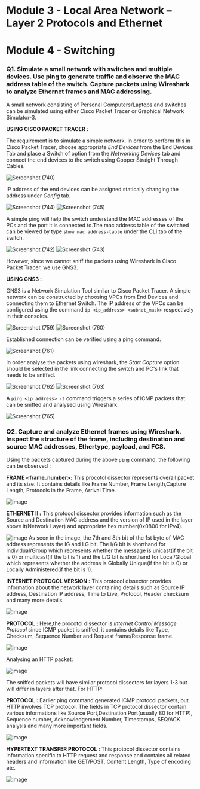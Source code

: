 # Module 3 - Local Area Network – Layer 2 Protocols and Ethernet
# Module 4 - Switching


### Q1. Simulate a small network with switches and multiple devices. Use ping to generate traffic and observe the MAC address table of the switch. Capture packets using Wireshark to analyze Ethernet frames and MAC addressing.
A small network consisting of Personal Computers/Laptops and switches can be simulated using either Cisco Packet Tracer or Graphical Network Simulator-3.

**USING CISCO PACKET TRACER :**

The requirement is to simulate a simple network. In order to perform this in Cisco Packet Tracer, choose appropriate _End Devices_ from the End Devices Tab and place a Switch of option from the _Networking Devices_ tab and connect the end devices to the switch using Copper Straight Through Cables.

![Screenshot (740)](https://github.com/user-attachments/assets/d8b7b890-3157-4dc2-9195-ef0a87582ea1)

IP address of the end devices can be assigned statically changing the address under _Config_ tab.

![Screenshot (744)](https://github.com/user-attachments/assets/dc2d7374-bacb-45d2-bf95-81c1d337e9eb)
![Screenshot (745)](https://github.com/user-attachments/assets/70736b61-5673-44a0-aa6b-bb03718f65de)

A simple ping will help the switch understand the MAC addresses of the PCs and the port it is connected to.The mac address table of the switched can be viewed by type `show mac address-table` under the CLI tab of the switch.

![Screenshot (742)](https://github.com/user-attachments/assets/f5421729-83d2-4b51-a0b7-ab2c638ce7fb)
![Screenshot (743)](https://github.com/user-attachments/assets/c281007a-1d15-4f72-b2c9-90c67f5bd9fd)

However, since we cannot sniff the packets using Wireshark in Cisco Packet Tracer, we use GNS3.

**USING GNS3 :**

GNS3 is a Network Simulation Tool similar to Cisco Packet Tracer. A simple network can be constructed by choosing VPCs from End Devices and connecting them to Ethernet Switch. The IP address of the VPCs can be configured using the command `ip <ip_address> <subnet_mask>` respectively in their consoles.

![Screenshot (759)](https://github.com/user-attachments/assets/7cff0c08-3e02-47a1-94e0-3333bbe91e0a)
![Screenshot (760)](https://github.com/user-attachments/assets/07b7bbd1-4c10-4b1f-b747-e980ac716a94)

Established connection can be verified using a ping command.

![Screenshot (761)](https://github.com/user-attachments/assets/c54c21ef-59da-4a88-8be5-8a003f5aaa6c)

In order analyse the packets using wireshark, the _Start Capture_ option should be selected in the link connecting the switch and PC's link that needs to be sniffed.

![Screenshot (762)](https://github.com/user-attachments/assets/aed6e700-9a71-4ea4-bd06-a63d9a9ba80b)
![Screenshot (763)](https://github.com/user-attachments/assets/20567752-f95b-4714-9cdb-0bc1379a86e0)

A `ping <ip_address> -t` command triggers a series of ICMP packets that can be sniffed and analysed using Wireshark.

![Screenshot (765)](https://github.com/user-attachments/assets/e5342474-7d98-4302-9dfb-0ae3d1eb340d)

### Q2. Capture and analyze Ethernet frames using Wireshark. Inspect the structure of the frame, including destination and source MAC addresses, Ethertype, payload, and FCS.
Using the packets captured during the above  `ping` command, the following can be observed :

**FRAME <frame_number>:** This procotol dissector represents overall packet and its size. It contains details like Frame Number, Frame Length,Capture Length, Protocols in the Frame, Arrival Time.

![image](https://github.com/user-attachments/assets/e151bcae-5f8c-444f-a9fb-a72cde4ec59e)


**ETHERNET II :** This protocol dissector provides information such as the Source and Destination MAC address and the version of IP used in the layer above it(Network Layer) and appropriate hex number(0x0800 for IPv4). 

![image](https://github.com/user-attachments/assets/57f258e5-54b9-483c-abdb-e82d1afbae8b)
As seen in the image, the 7th and 8th bit of the 1st byte of MAC address represents the IG and LG bit.
The I/G bit is shorthand for Individual/Group which represents whether the message is unicast(if the bit is 0) or multicast(if the bit is 1) and the L/G bit is shorthand for Local/Global which represents whether the address is Globally Unique(if the bit is 0) or Locally Administered(if the bit is 1).

**INTERNET PROTOCOL VERSION :** This protocol dissector provides information about the network layer containing details such as Source IP address, Destination IP address, Time to Live, Protocol, Header checksum and many more details.

![image](https://github.com/user-attachments/assets/a1026702-e892-46ac-af6f-46e3cc95bcdc)

**PROTOCOL :** Here,the procotol dissector is _Internet Control Message Protocol_ since ICMP packet is sniffed, it contains details like Type, Checksum, Sequence Number and Request frame/Response frame.

![image](https://github.com/user-attachments/assets/1497ebd9-3d4f-447e-a43e-f8777f457d87)


Analysing an HTTP packet:

![image](https://github.com/user-attachments/assets/95621cb2-ab89-41fa-bc0d-4c221dab888e)

The sniffed packets will have similar protocol dissectors for layers 1-3 but will differ in layers after that. For HTTP:

**PROTOCOL :** Earlier ping command generated ICMP protocol packets, but HTTP involves TCP protocol. The fields in TCP protocol dissector contain various informations like Source Port,Destination Port(usually 80 for HTTP), Sequence number, Acknowledgement Number, Timestamps, SEQ/ACK analysis and many more important fields.

![image](https://github.com/user-attachments/assets/e69a33df-0b30-47cd-8f8d-46e8c1822820)

**HYPERTEXT TRANSFER PROTOCOL :** This protocol dissector contains information specific to HTTP request and response and contains all related headers and information like GET/POST, Content Length, Type of encoding etc.

![image](https://github.com/user-attachments/assets/2631847b-ab1e-46c2-8726-5d108e66919d)
